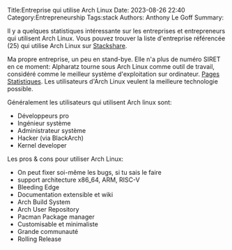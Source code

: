 Title:Entreprise qui utilise Arch Linux
Date: 2023-08-26 22:40
Category:Entrepreneurship
Tags:stack
Authors: Anthony Le Goff
Summary:

Il y a quelques statistiques intéressante sur les entreprises et entrepreneurs qui utilisent Arch Linux. Vous pouvez trouver la liste d'entreprise référencée (25) qui utilise Arch Linux sur [Stackshare](https://stackshare.io/arch-linux).

Ma propre entreprise, un peu en stand-bye. Elle n'a plus de numéro SIRET en ce moment: Alpharatz tourne sous Arch Linux comme outil de travail, considéré comme le meilleur système d'exploitation sur ordinateur. [Pages Statistiques](https://www.slant.co/options/2690/~arch-linux-review). Les utilisateurs d'Arch Linux veulent la meilleure technologie possible.

Généralement les utilisateurs qui utilisent Arch linux sont:

* Développeurs pro
* Ingénieur système
* Administrateur système
* Hacker (via BlackArch)
* Kernel developer

Les pros & cons pour utiliser Arch Linux:

* On peut fixer soi-même les bugs, si tu sais le faire
* support architecture x86_64, ARM, RISC-V
* Bleeding Edge
* Documentation extensible et wiki
* Arch Build System
* Arch User Repository
* Pacman Package manager
* Customisable et minimaliste
* Grande communauté
* Rolling Release
